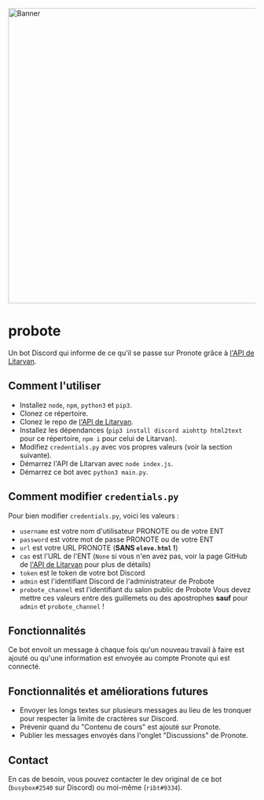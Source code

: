 <img src="https://github.com/busybox11/probote/blob/master/Banner Probote.png?" alt="Banner" width="600px">

# probote
Un bot Discord qui informe de ce qu'il se passe sur Pronote grâce à [l'API de Litarvan](https://github.com/Litarvan/pronote-api).

## Comment l'utiliser
- Installez `node`, `npm`, `python3` et `pip3`.
- Clonez ce répertoire.
- Clonez le repo de [l'API de Litarvan](https://github.com/Litarvan/pronote-api).
- Installez les dépendances (`pip3 install discord aiohttp html2text` pour ce répertoire, `npm i` pour celui de Litarvan).
- Modifiez `credentials.py` avec vos propres valeurs (voir la section suivante).
- Démarrez l'API de Litarvan avec `node index.js`.
- Démarrez ce bot avec `python3 main.py`.

## Comment modifier `credentials.py`
Pour bien modifier `credentials.py`, voici les valeurs :
- `username` est votre nom d'utilisateur PRONOTE ou de votre ENT
- `password` est votre mot de passe PRONOTE ou de votre ENT
- `url` est votre URL PRONOTE (__SANS `eleve.html` !__)
- `cas` est l'URL de l'ENT (`None` si vous n'en avez pas, voir la page GitHub de [l'API de Litarvan](https://github.com/Litarvan/pronote-api) pour plus de détails)
- `token` est le token de votre bot Discord
- `admin` est l'identifiant Discord de l'administrateur de Probote
- `probote_channel` est l'identifiant du salon public de Probote
Vous devez mettre ces valeurs entre des guillemets ou des apostrophes __sauf__ pour `admin` et `probote_channel` !

## Fonctionnalités
Ce bot envoit un message à chaque fois qu'un nouveau travail à faire est ajouté ou qu'une information est envoyée au compte Pronote qui est connecté.

## Fonctionnalités et améliorations futures
- Envoyer les longs textes sur plusieurs messages au lieu de les tronquer pour respecter la limite de cractères sur Discord.
- Prévenir quand du "Contenu de cours" est ajouté sur Pronote.
- Publier les messages envoyés dans l'onglet "Discussions" de Pronote.

## Contact
En cas de besoin, vous pouvez contacter le dev original de ce bot (`busybox#2540` sur Discord) ou moi-même (`ribt#9334`).
